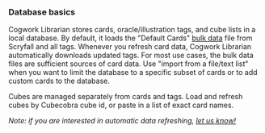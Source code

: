 ### Database basics

Cogwork Librarian stores cards, oracle/illustration tags, and cube lists in a local database.
By default, it loads the "Default Cards" [bulk data](https://scryfall.com/docs/api/bulk-data) file from Scryfall
and all tags. Whenever you refresh card data, Cogwork Librarian automatically downloads updated tags.
For most use cases, the bulk data files are sufficient sources of card data.
Use "import from a file/text list" when you want to limit the database to a specific subset of cards or to
add custom cards to the database.

Cubes are managed separately from cards and tags. Load and refresh cubes by Cubecobra cube id,
or paste in a list of exact card names.

_Note: if you are interested in automatic data refreshing, [let us know!]()_
